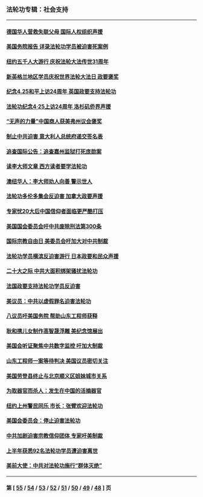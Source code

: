 ### 法轮功专辑：社会支持
---
#### [德国华人营救失联父母 国际人权组织声援](../../pages/nf4386/n14002019.md?05260430) 
#### [美国务院报告 详录法轮功学员被迫害死案例](../../pages/nf4386/n13997752.md?05260430) 
#### [纽约五千人大游行 庆祝法轮大法传世31周年](../../pages/nf4386/n13995110.md?05260430) 
#### [新英格兰地区学员庆祝世界法轮大法日 政要褒奖](../../pages/nf4386/n13990800.md?05260430) 
#### [纪念4.25和平上访24周年 英国政要支持法轮功](../../pages/nf4386/n13984057.md?05260430) 
#### [法轮功纪念4·25上访24周年 洛杉矶侨界声援](../../pages/nf4386/n13978796.md?05260430) 
#### [“无声的力量”中国商人获美弗州议会褒奖](../../pages/nf4386/n13941208.md?05260430) 
#### [制止中共迫害 意大利人总统府递交签名表](../../pages/nf4386/n13933726.md?05260430) 
#### [追查国际公告：追查嘉州监狱打死庞勋案](../../pages/nf4386/n13933461.md?05260430) 
#### [读李大师文章 西方读者要学法轮功](../../pages/nf4386/n13925142.md?05260430) 
#### [澳纽华人：李大师劝人向善 警示世人](../../pages/nf4386/n13924146.md?05260430) 
#### [法轮功多伦多集会反迫害 加拿大政要声援](../../pages/nf4386/n13881303.md?05260430) 
#### [专家忧20大后中国信仰者面临更严酷打压](../../pages/nf4386/n13874993.md?05260430) 
#### [美国国会委员会吁中共废除刑法第300条](../../pages/nf4386/n13868121.md?05260430) 
#### [国际宗教自由日 美委员会吁加大对中共制裁](../../pages/nf4386/n13855021.md?05260430) 
#### [法轮功学员横滨反迫害游行 日本政要和民众声援](../../pages/nf4386/n13847132.md?05260430) 
#### [二十大之际 中共大面积绑架骚扰法轮功](../../pages/nf4386/n13846381.md?05260430) 
#### [法国政要支持法轮功学员反迫害](../../pages/nf4386/n13841970.md?05260430) 
#### [美议员：中共以虚假罪名迫害法轮功](../../pages/nf4386/n13841083.md?05260430) 
#### [八议员吁美国务院 帮助山东工程师获释](../../pages/nf4386/n13836379.md?05260430) 
#### [耿和携儿女制作高智晟浮雕 美纪念馆展出](../../pages/nf4386/n13829624.md?05260430) 
#### [美国会听证聚焦中共数字监控 吁加大制裁](../../pages/nf4386/n13825083.md?05260430) 
#### [山东工程师一案等待判决 美国议员密切关注](../../pages/nf4386/n13815065.md?05260430) 
#### [美国劳登县终止与北京顺义区姐妹城市关系](../../pages/nf4386/n13811030.md?05260430) 
#### [为取器官而杀人：发生在中国的活摘器官](../../pages/nf4386/n13794731.md?05260430) 
#### [纽约上州警民同乐 市长：张臂欢迎法轮功](../../pages/nf4386/n13794375.md?05260430) 
#### [美国会委员会：停止迫害法轮功](../../pages/nf4386/n13788164.md?05260430) 
#### [中共加剧迫害宗教信仰团体 专家吁美制裁](../../pages/nf4386/n13780252.md?05260430) 
#### [上半年获悉92名法轮功学员遭迫害离世](../../pages/nf4386/n13772701.md?05260430) 
#### [美前大使：中共对法轮功施行“群体灭绝”](../../pages/nf4386/n13771705.md?05260430) 

---
#### 第 [ [55](./55.md?05260430) / [54](./54.md?05260430) / [53](./53.md?05260430) / [52](./52.md?05260430) / [51](./51.md?05260430) / [50](./50.md?05260430) / [49](./49.md?05260430) / [48](./48.md?05260430) ] 页
